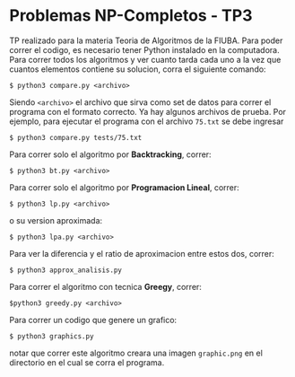 # Problemas NP-Completos - TP3

TP realizado para la materia Teoria de Algoritmos de la FIUBA. Para poder correr el codigo, es necesario tener Python instalado en la computadora.
Para correr todos los algoritmos y ver cuanto tarda cada uno a la vez que cuantos elementos contiene su solucion, corra el siguiente comando:
```
$ python3 compare.py <archivo>
```
Siendo `<archivo>` el archivo que sirva como set de datos para correr el programa con el formato correcto.
Ya hay algunos archivos de prueba. Por ejemplo, para ejecutar el programa con el archivo `75.txt` se debe ingresar
```
$ python3 compare.py tests/75.txt
```
Para correr solo el algoritmo por **Backtracking**, correr:
```
$ python3 bt.py <archivo>
```
Para correr solo el algoritmo por **Programacion Lineal**, correr:
```
$ python3 lp.py <archivo>
```
o su version aproximada:
```
$ python3 lpa.py <archivo>
```
Para ver la diferencia y el ratio de aproximacion entre estos dos, correr:
```
$ python3 approx_analisis.py
```
Para correr el algoritmo con tecnica **Greegy**, correr:
```
$python3 greedy.py <archivo>
```
Para correr un codigo que genere un grafico:
```
$ python3 graphics.py
```
notar que correr este algoritmo creara una imagen `graphic.png` en el directorio en el cual se corra el programa.

